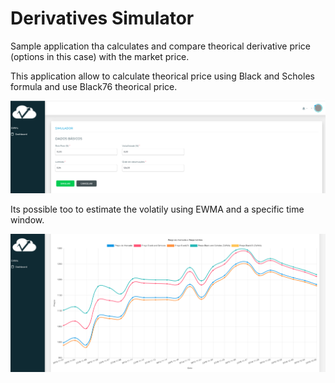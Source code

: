 # Derivatives Simulator

Sample application tha calculates and compare theorical derivative price (options in this case) with the market price.

This application allow to calculate theorical price using Black and Scholes formula and use Black76 theorical price.

![alt text](https://github.com/RobsonRamos/DerivativesSimulator/raw/master/imgs/input.png)

Its possible too to estimate the volatily using EWMA and a specific time window.

![alt text](https://github.com/RobsonRamos/DerivativesSimulator/raw/master/imgs/result.png)

